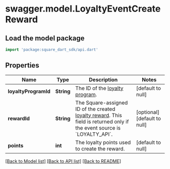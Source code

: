 # swagger.model.LoyaltyEventCreateReward

## Load the model package
```dart
import 'package:square_dart_sdk/api.dart'
```

## Properties
Name | Type | Description | Notes
------------ | ------------- | ------------- | -------------
**loyaltyProgramId** | **String** | The ID of the [loyalty program](https://developer.squareup.com/reference/square_2023-12-13/objects/LoyaltyProgram). | [default to null]
**rewardId** | **String** | The Square-assigned ID of the created [loyalty reward](https://developer.squareup.com/reference/square_2023-12-13/objects/LoyaltyReward). This field is returned only if the event source is &#x60;LOYALTY_API&#x60;. | [optional] [default to null]
**points** | **int** | The loyalty points used to create the reward. | [default to null]

[[Back to Model list]](../README.md#documentation-for-models) [[Back to API list]](../README.md#documentation-for-api-endpoints) [[Back to README]](../README.md)

